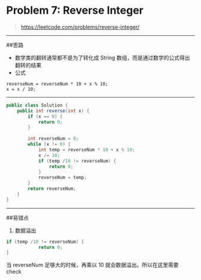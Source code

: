 # Problem 7: Reverse Integer


> https://leetcode.com/problems/reverse-integer/

-----
##思路
* 数学类的翻转通常都不是为了转化成 String 数组，而是通过数学的公式得出翻转的结果
* 公式 
```
reverseNum = reverseNum * 10 + x % 10;
x = x / 10;
```
-----
```java
public class Solution {
    public int reverse(int x) {
        if (x == 0) {
            return 0;
        }
        
        int reverseNum = 0;
        while (x != 0) {
            int temp = reverseNum * 10 + x % 10;
            x /= 10;
            if (temp /10 != reverseNum) {
                return 0;
            }
            reverseNum = temp;
        }
        return reverseNum;
    }
}
```
------
##易错点

1. 数据溢出
```java
if (temp /10 != reverseNum) {
            return 0;
}
```
当 reverseNum 足够大的时候，再乘以 10 就会数据溢出。所以在这里需要 check










